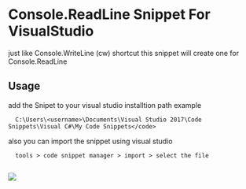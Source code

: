 # Console.ReadLine Snippet For VisualStudio

just like Console.WriteLine (cw) shortcut this snippet will create one for  Console.ReadLine


## Usage

add the Snipet to your visual studio installtion path 
example 

```
  C:\Users\<username>\Documents\Visual Studio 2017\Code Snippets\Visual C#\My Code Snippets</code>
```

also you can import the snippet using visual studio 

```
  tools > code snippet manager > import > select the file
  
```
<img src="https://i.imgur.com/q5EzJDi.png">  
